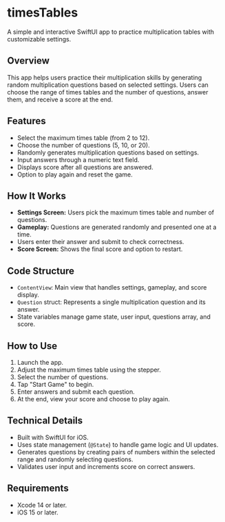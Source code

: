# timesTables

A simple and interactive SwiftUI app to practice multiplication tables with customizable settings.

## Overview

This app helps users practice their multiplication skills by generating random multiplication questions based on selected settings. Users can choose the range of times tables and the number of questions, answer them, and receive a score at the end.

## Features

- Select the maximum times table (from 2 to 12).  
- Choose the number of questions (5, 10, or 20).  
- Randomly generates multiplication questions based on settings.  
- Input answers through a numeric text field.  
- Displays score after all questions are answered.  
- Option to play again and reset the game.

## How It Works

- **Settings Screen:** Users pick the maximum times table and number of questions.  
- **Gameplay:** Questions are generated randomly and presented one at a time.  
- Users enter their answer and submit to check correctness.  
- **Score Screen:** Shows the final score and option to restart.

## Code Structure

- `ContentView`: Main view that handles settings, gameplay, and score display.  
- `Question` struct: Represents a single multiplication question and its answer.  
- State variables manage game state, user input, questions array, and score.

## How to Use

1. Launch the app.  
2. Adjust the maximum times table using the stepper.  
3. Select the number of questions.  
4. Tap "Start Game" to begin.  
5. Enter answers and submit each question.  
6. At the end, view your score and choose to play again.

## Technical Details

- Built with SwiftUI for iOS.  
- Uses state management (`@State`) to handle game logic and UI updates.  
- Generates questions by creating pairs of numbers within the selected range and randomly selecting questions.  
- Validates user input and increments score on correct answers.

## Requirements

- Xcode 14 or later.  
- iOS 15 or later.

